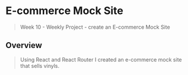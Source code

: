 # E-commerce Mock Site
> Week 10 - Weekly Project - create an E-commerce Mock Site

## Overview
> Using React and React Router I created an e-commerce mock site that sells vinyls.

